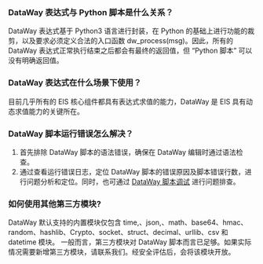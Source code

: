 

### DataWay 表达式与 Python 脚本是什么关系？
DataWay 表达式基于 Python3 语言进行封装，在 Python 的基础上进行功能的裁剪，以及要求必须定义合法的入口函数 dw_process(msg)。因此，所有的 DataWay 表达式正常执行结束之后都会有最终的返回值，但 “Python 脚本” 可以没有明确返回值。

### DataWay 表达式在什么场景下使用？
目前几乎所有的 EIS 核心组件都具有表达式求值的能力，DataWay 是 EIS 具有动态求值能力的关键所在。

### DataWay 脚本运行错误怎么解决？
1. 首先排除 DataWay 脚本的语法错误，确保在 DataWay 编辑时通过语法检查。
2. 通过查看运行错误日志，定位 DataWay 脚本的错误原因及脚本错误行数，进行问题分析和定位。同时，也可通过 [DataWay 脚本调试](https://cloud.tencent.com/document/product/1270/55618) 进行问题排查。

### 如何使用其他第三方模块?
DataWay 默认支持的内置模块仅包含 time,、json,、math、base64、hmac、random、hashlib、Crypto、socket、struct、decimal、urllib、csv 和 datetime 模块。
一般而言，第三方模块对 DataWay 脚本而言已足够。如果实际情况需要新增第三方模块，请联系我们。经安全评估后，会将该模块开放。


